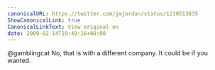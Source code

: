 ```yaml
---
canonicalURL: https://twitter.com/jmjordan/status/1210513835
ShowCanonicalLink: true
CanonicalLinkText: View original on
date: 2009-02-14T19:49:16+00:00
---
```

@gamblingcat No, that is with a different company. It could be if you wanted.